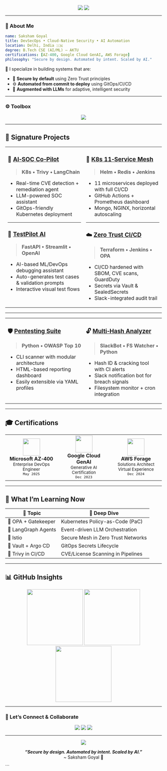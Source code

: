 
<!-- 🌐 Elite DevSecOps + AI Portfolio — Saksham Goyal -->

<div align="center">
  <img src="https://capsule-render.vercel.app/api?type=waving&color=0:1a1a1a,100:00adb5&height=220&section=header&text=Saksham%20Goyal%20👨‍💻&fontSize=48&fontColor=ffffff" />
  
  <img src="https://readme-typing-svg.demolab.com?font=JetBrains+Mono&size=22&pause=1000&center=true&vCenter=true&color=00ADB5&width=800&lines=Final+Year+B.Tech+%7C+DevSecOps+Engineer+%7C+LLM+Security+Builder;Automation-First+Mindset+%7C+Zero+Trust+Cloud+Pipelines;Securing+AI%2C+One+Container+at+a+Time+🔒🚀" />
</div>

---

### 🧠 About Me

```yaml
name: Saksham Goyal
title: DevSecOps • Cloud-Native Security • AI Automation
location: Delhi, India 🇮🇳
degree: B.Tech CSE (AI/ML) — AKTU
certifications: [AZ-400, Google Cloud GenAI, AWS Forage]
philosophy: "Secure by design. Automated by intent. Scaled by AI."
````

💬 I specialize in building systems that are:

* 🔐 **Secure by default** using Zero Trust principles
* ⚙️ **Automated from commit to deploy** using GitOps/CI/CD
* 🤖 **Augmented with LLMs** for adaptive, intelligent security

---

### ⚙️ Toolbox

<p align="center">
  <img src="https://skillicons.dev/icons?i=python,bash,linux,docker,kubernetes,terraform,aws,azure,jenkins,git,github,vscode,fastapi,streamlit,pytorch,nginx,postman" />
</p>

---

## 💼 Signature Projects

<table>
  <tr>
    <td width="50%" valign="top">

### 🔐 [AI‑SOC Co‑Pilot](https://github.com/sakshamgoyal01/ai-soc-copilot)

> **K8s • Trivy • LangChain**

* Real-time CVE detection + remediation agent
* LLM-powered SOC assistant
* GitOps-friendly Kubernetes deployment

---

### 🧪 [TestPilot AI](https://github.com/sakshamgoyal01/testpilot-ai)

> **FastAPI • Streamlit • OpenAI**

* AI-based ML/DevOps debugging assistant
* Auto-generates test cases & validation prompts
* Interactive visual test flows

</td><td width="50%" valign="top">

### 🐳 [K8s 11‑Service Mesh](https://github.com/sakshamgoyal01/k8s-11-services)

> **Helm • Redis • Jenkins**

* 11 microservices deployed with full CI/CD
* GitHub Actions + Prometheus dashboard
* Mongo, NGINX, horizontal autoscaling

---

### ☁️ [Zero Trust CI/CD](https://github.com/sakshamgoyal01)

> **Terraform • Jenkins • OPA**

* CI/CD hardened with SBOM, CVE scans, GuardDuty
* Secrets via Vault & SealedSecrets
* Slack-integrated audit trail

</td>
  </tr>
</table>

---

<table>
  <tr>
    <td width="50%" valign="top">

### 🛡️ [Pentesting Suite](https://github.com/sakshamgoyal01)

> **Python • OWASP Top 10**

* CLI scanner with modular architecture
* HTML-based reporting dashboard
* Easily extensible via YAML profiles

</td>
    <td width="50%" valign="top">

### 🔓 [Multi‑Hash Analyzer](https://github.com/sakshamgoyal01)

> **SlackBot • FS Watcher • Python**

* Hash ID & cracking tool with CI alerts
* Slack notification bot for breach signals
* Filesystem monitor + cron integration

</td>
  </tr>
</table>

---

## 🎓 Certifications

<div align="center">

<table>
  <tr>
    <td align="center" width="220">
      <img src="https://cdn-icons-png.flaticon.com/512/732/732221.png" width="55"/><br>
      <strong>Microsoft AZ‑400</strong><br>
      <sub>Enterprise DevOps Engineer</sub><br>
      <sup><code>May 2025</code></sup>
    </td>
    <td align="center" width="220">
      <img src="https://cdn-icons-png.flaticon.com/512/6124/6124995.png" width="55"/><br>
      <strong>Google Cloud GenAI</strong><br>
      <sub>Generative AI Certification</sub><br>
      <sup><code>Dec 2023</code></sup>
    </td>
    <td align="center" width="220">
      <img src="https://cdn-icons-png.flaticon.com/512/919/919825.png" width="55"/><br>
      <strong>AWS Forage</strong><br>
      <sub>Solutions Architect Virtual Experience</sub><br>
      <sup><code>Dec 2024</code></sup>
    </td>
  </tr>
</table>

</div>

---

## 🧠 What I’m Learning Now

| 📘 Topic            | 🚀 Deep Dive                       |
| ------------------- | ---------------------------------- |
| 🔐 OPA + Gatekeeper | Kubernetes Policy-as-Code (PaC)    |
| 🤖 LangGraph Agents | Event-driven LLM Orchestration     |
| 🧱 Istio            | Secure Mesh in Zero Trust Networks |
| 🔁 Vault + Argo CD  | GitOps Secrets Lifecycle           |
| 🧪 Trivy in CI/CD   | CVE/License Scanning in Pipelines  |

---

## 📊 GitHub Insights

<p align="center">
  <img src="https://github-readme-stats.vercel.app/api?username=sakshamgoyal01&show_icons=true&theme=radical&hide_border=true&count_private=true" height="180px" />
  <img src="https://streak-stats.demolab.com?user=sakshamgoyal01&theme=radical&hide_border=true" height="180px" />
  <img src="https://github-readme-stats.vercel.app/api/top-langs/?username=sakshamgoyal01&layout=compact&theme=radical&hide_border=true" height="180px" />
</p>

---

### 💬 Let’s Connect & Collaborate

<p align="center">
  <a href="mailto:sakshamgoyal0301@gmail.com"><img src="https://img.shields.io/badge/Email-%23D14836?style=for-the-badge&logo=gmail&logoColor=white"/></a>
  <a href="https://www.linkedin.com/in/saksham-goyal-ab3a1817b/"><img src="https://img.shields.io/badge/LinkedIn-%230077B5?style=for-the-badge&logo=linkedin&logoColor=white"/></a>
  <a href="https://github.com/sakshamgoyal01"><img src="https://img.shields.io/badge/GitHub-%23121011?style=for-the-badge&logo=github&logoColor=white"/></a>
</p>

---

<div align="center">
  <img src="https://capsule-render.vercel.app/api?type=waving&color=gradient&height=100&section=footer"/>

<i><b>“Secure by design. Automated by intent. Scaled by AI.”</b></i> <br>\~ Saksham Goyal 🚀

</div>
```

